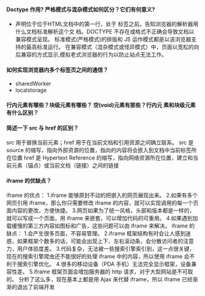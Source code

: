 #### Doctype 作⽤? 严格模式与混杂模式如何区分？它们有何意义?

- <!DOCTYPE>声明位于位于HTML文档中的第一行，处于 <html> 标签之前。告知浏览器的解析器用什么文档标准解析这个文
  档。DOCTYPE 不存在或格式不正确会导致文档以兼容模式呈现。
  标准模式(严格模式)的排版和 JS 运作模式都是以该浏览器支持的最高标准运行。
  在兼容模式（混杂模式或怪异模式）中，页面以宽松的向后兼容的方式显示,模拟老式浏览器的行为以防止站点无法工作。

#### 如何实现浏览器内多个标签页之间的通信？

- sharedWorker
- localstorage

#### ⾏内元素有哪些？块级元素有哪些？ 空(void)元素有那些？⾏内元 素和块级元素有什么区别？

#### 简述⼀下 src 与 href 的区别？

src 用于替换当前元素；href 用于在当前文档和引用资源之间确立联系。
src 是 source 的缩写，指向外部资源的位置，指向的内容将会嵌入到文档中当前标签所在位置
href 是 Hypertext Reference 的缩写，指向网络资源所在位置，建立和当前元素（锚点）或当前文档（链接）之间的链接

#### iframe 的优缺点？

iframe 的优点：
1.iframe 能够原封不动的把嵌入的网页展现出来。
2.如果有多个网页引用 iframe，那么你只需要修改 iframe 的内容，就可以实现调用的每一个页面内容的更改，方便快捷。
3.网页如果为了统一风格，头部和版本都是一样的，就可以写成一个页面，用 iframe 来嵌套，可以增加代码的可重用。
4.如果遇到加载缓慢的第三方内容如图标和广告，这些问题可以由 iframe 来解决。
iframe 的缺点： 1.会产生很多页面，不容易管理。
2.iframe 框架结构有时会让人感到迷惑，如果框架个数多的话，可能会出现上下、左右滚动条，会分散访问者的注意力，用户体验度差。
3.代码复杂，无法被一些搜索引擎索引到，这一点很关键，现在的搜索引擎爬虫还不能很好的处理 iframe 中的内容，所以使用 iframe 会不利于搜索引擎优化。
4.很多的移动设备（PDA 手机）无法完全显示框架，设备兼容性差。
5.iframe 框架页面会增加服务器的 http 请求，对于大型网站是不可取的。
分析了这么多，现在基本上都是用 Ajax 来代替 iframe，所以 iframe 已经渐渐的退出了前端开发
